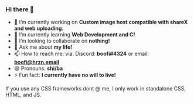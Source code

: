 ### Hi there 👋

- 🔭 I’m currently working on **Custom image host compatible with shareX and web uploading.** 
- 🌱 I’m currently learning **Web Development and C!**
- 👯 I’m looking to collaborate on **nothing!**
- 💬 Ask me about **my life!**
- 📫 How to reach me: via. Discord: **boofi#4324** or email: **boofi@hrzn.email**
- 😄 Pronouns: **shi/ba**
- ⚡ Fun fact: **I currently have no will to live!**


If you use any CSS frameworks dont @ me, I only work in standalone CSS, HTML, and JS.
